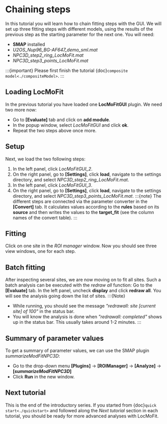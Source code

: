 # Chaining steps

In this tutorial you will learn how to chain fitting steps with the GUI. We will set up three fitting steps with different models, using the results of the previous step as the starting parameter for the next one. You will need:
* **SMAP** installed
* _U2OS_Nup96_BG-AF647_demo_sml.mat_
* _NPC3D_step2_ring_LocMoFit.mat_
* _NPC3D_step3_points_LocMoFit.mat_

:::{important}
Please first finish the tutorial {doc}`composite model<./compositeModel>`.
:::

## Loading LocMoFit
In the previous tutorial you have loaded one **LocMoFitGUI** plugin. We need two more now:
* Go to **[Evaluate]** tab and click on **add module**.
* In the popup window, select _LocMoFitGUI_ and click **ok**.
* Repeat the two steps above once more.

## Setup
Next, we load the two following steps:
1. In the left panel, click *LocMoFitGUI_2*.
2. On the right panel, go to **[Settings]**, click **load**, navigate to the settings directory, and select *NPC3D_step2_ring_LocMoFit.mat*.
3. In the left panel, click *LocMoFitGUI_3*.
4. On the right panel, go to **[Settings]**, click **load**, navigate to the settings directory, and select *NPC3D_step3_points_LocMoFit.mat*.
:::{note}
The different steps are connected via the parameter converter in the **[Convert]** tab. It calculates values according to the **rules** based on its **source** and then writes the values to the **target_fit** (see the column names of the convert table).
:::

## Fitting
Click on one site in the _ROI manager_ window. Now you should see three view windows, one for each step.

## Batch fitting
After inspecting several sites, we are now moving on to fit all sites. Such a batch analysis can be executed with the _redraw all_ function:
Go to the **[Evaluate]** tab. In the left panel, uncheck **display** and click **redraw all**. You will see the analysis going down the list of sites.
:::{Note}
* While running, you should see the message _"redrawall: site [current site] of 100"_ in the status bar.
* You will know the analysis is done when _"redrawall: completed"_ shows up in the status bar. This usually takes around 1-2 minutes.
:::

## Summary of parameter values
To get a summary of parameter values, we can use the SMAP plugin _summarizeModFitNPC3D_:
* Go to the drop-down menu **[Plugins]** -> **[ROIManager]** -> **[Analyze]** -> **[_summarizeModFitNPC3D_]**
* Click **Run** in the new window.

## Next tutorial
This is the end of the introductory series. If you started from {doc}`quick start<./quickstart>` and followed along the _Next tutorial_ section in each tutorial, you should be ready for more advanced analyses with LocMoFit.
